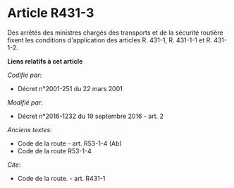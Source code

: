 # Article R431-3

Des arrêtés des ministres chargés des transports et de la sécurité routière fixent les conditions d'application des articles
R. 431-1, R. 431-1-1 et R. 431-1-2.

**Liens relatifs à cet article**

_Codifié par_:

  - Décret n°2001-251 du 22 mars 2001

_Modifié par_:

  - Décret n°2016-1232 du 19 septembre 2016 - art. 2

_Anciens textes_:

  - Code de la route - art. R53-1-4 (Ab)
  - Code de la route R53-1-4

_Cite_:

  - Code de la route. - art. R431-1
